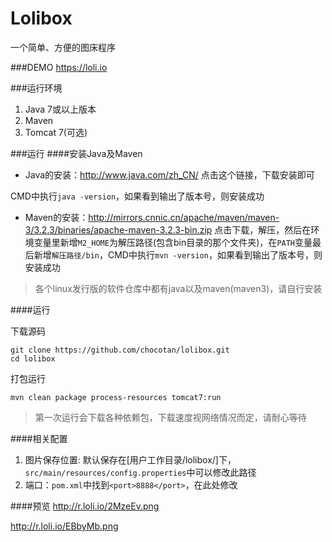 Lolibox
=======

一个简单、方便的图床程序

###DEMO
https://loli.io

###运行环境
1. Java 7或以上版本
2. Maven
3. Tomcat 7(可选)

###运行
####安装Java及Maven

* Java的安装：http://www.java.com/zh_CN/ 点击这个链接，下载安装即可

CMD中执行`java -version`，如果看到输出了版本号，则安装成功
* Maven的安装：http://mirrors.cnnic.cn/apache/maven/maven-3/3.2.3/binaries/apache-maven-3.2.3-bin.zip 点击下载，解压，然后在环境变量里新增`M2_HOME`为解压路径(包含bin目录的那个文件夹)，在`PATH`变量最后新增`解压路径/bin`，CMD中执行`mvn -version`，如果看到输出了版本号，则安装成功

> 各个linux发行版的软件仓库中都有java以及maven(maven3)，请自行安装

####运行

下载源码
```
git clone https://github.com/chocotan/lolibox.git
cd lolibox
```
打包运行
```
mvn clean package process-resources tomcat7:run
```
> 第一次运行会下载各种依赖包，下载速度视网络情况而定，请耐心等待

####相关配置
1. 图片保存位置: 默认保存在[用户工作目录/lolibox/]下，`src/main/resources/config.properties`中可以修改此路径
2. 端口：`pom.xml`中找到`<port>8888</port>`，在此处修改

####预览
http://r.loli.io/2MzeEv.png

http://r.loli.io/EBbyMb.png

